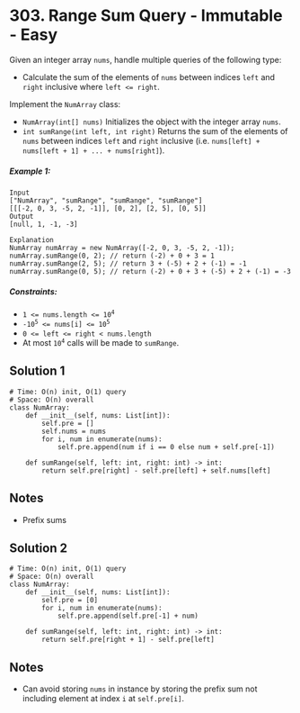 # 303. Range Sum Query - Immutable - Easy

Given an integer array `nums`, handle multiple queries of the following type:

- Calculate the sum of the elements of `nums` between indices `left` and `right` inclusive where `left <= right`.

Implement the `NumArray` class:

- `NumArray(int[] nums)` Initializes the object with the integer array `nums`.
- `int sumRange(int left, int right)` Returns the sum of the elements of `nums` between indices `left` and `right` inclusive (i.e. `nums[left] + nums[left + 1] + ... + nums[right]`).


##### Example 1:

```
Input
["NumArray", "sumRange", "sumRange", "sumRange"]
[[[-2, 0, 3, -5, 2, -1]], [0, 2], [2, 5], [0, 5]]
Output
[null, 1, -1, -3]

Explanation
NumArray numArray = new NumArray([-2, 0, 3, -5, 2, -1]);
numArray.sumRange(0, 2); // return (-2) + 0 + 3 = 1
numArray.sumRange(2, 5); // return 3 + (-5) + 2 + (-1) = -1
numArray.sumRange(0, 5); // return (-2) + 0 + 3 + (-5) + 2 + (-1) = -3
```

##### Constraints:

- <code>1 <= nums.length <= 10<sup>4</sup></code>
- <code>-10<sup>5</sup> <= nums[i] <= 10<sup>5</sup></code>
- `0 <= left <= right < nums.length`
- At most <code>10<sup>4</sup></code> calls will be made to `sumRange`.

## Solution 1

```
# Time: O(n) init, O(1) query
# Space: O(n) overall
class NumArray:
    def __init__(self, nums: List[int]):
        self.pre = []
        self.nums = nums
        for i, num in enumerate(nums):
            self.pre.append(num if i == 0 else num + self.pre[-1])

    def sumRange(self, left: int, right: int) -> int:
        return self.pre[right] - self.pre[left] + self.nums[left]
```

## Notes
- Prefix sums

## Solution 2

```
# Time: O(n) init, O(1) query
# Space: O(n) overall
class NumArray:
    def __init__(self, nums: List[int]):
        self.pre = [0]
        for i, num in enumerate(nums):
            self.pre.append(self.pre[-1] + num)

    def sumRange(self, left: int, right: int) -> int:
        return self.pre[right + 1] - self.pre[left]
```

## Notes
- Can avoid storing `nums` in instance by storing the prefix sum not including element at index `i` at `self.pre[i]`. 
